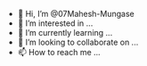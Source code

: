 - 👋 Hi, I’m @07Mahesh-Mungase
- 👀 I’m interested in ...
- 🌱 I’m currently learning ...
- 💞️ I’m looking to collaborate on ...
- 📫 How to reach me ...

<!---
07Mahesh-Mungase/07Mahesh-Mungase is a ✨ special ✨ repository because its `README.md` (this file) appears on your GitHub profile.
You can click the Preview link to take a look at your changes.
--->
